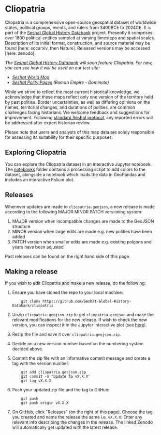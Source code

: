 # Cliopatria

Cliopatria is a comprehensive open-source geospatial dataset of worldwide states, political groups, events, and rulers from 3400BCE to 2024CE.  It is part of the [Seshat Global History Databank](https://seshatdatabank.info/) project.  Presently it comprises over 1800 political entities sampled at varying timesteps and spatial scales. Description of its initial format, construction, and source material may be found [here: socarxiv, then Nature].  Released versions may be accessed [here: zenodo].

*The [Seshat Global History Databank](https://seshat-db.com/) will soon feature Cliopatria. For now, you can see how it will be used on our test site:*

* *[Seshat World Map](https://seshatdata.com/core/world_map)*
* *[Seshat Polity Pages](https://seshatdata.com/core/polity/71) (Roman Empire - Dominate)*

While we strive to reflect the most current historical knowledge, we acknowledge that these maps reflect only one version of the territory held by past polities. Border uncertainties, as well as differing opinions on the names, territorial changes, and durations of polities, are common challenges facing historians. We welcome feedback and suggestions for improvement. Following [standard Seshat protocol](https://seshatdatabank.info/methods/world-sample-30), any reported errors will be addressed after expert historian review.

Please note that users and analysts of this map data are solely responsible for assessing its suitability for their specific purposes.

## Exploring Cliopatria

You can explore the Cliopatria dataset in an interactive Jupyter notebook. The [notebooks](./notebooks) folder contains a processing script to add colors to the dataset, alongside a notebook which loads the data in GeoPandas and includes an interactive Folium plot.

## Releases

Whenever updates are made to `cliopatria.geojson`, a new release is made according to the following MAJOR.MINOR.PATCH versioning system:

1. MAJOR version when incompatible changes are made to the GeoJSON structure
2. MINOR version when large edits are made e.g. new polities have been added
3. PATCH version when smaller edits are made e.g. existing polgons and years have been adjusted

Past releases can be found on the right hand side of this page.

## Making a release

If you wish to edit Cliopatria and make a new release, do the following:

1. Ensure you have cloned the repo to your local machine:

    ```
        git clone https://github.com/Seshat-Global-History-Databank/cliopatria
    ```

2. Unzip `cliopatria.geojson.zip` to get `cliopatria.geojson` and make the relevant modifications for the new release. If wish to check the new version, you can inspect it in the Jupyter interactive plot (see [here](./notebooks)).

3. Rezip the file and save it over `cliopatria.geojson.zip`. 

4. Decide on a new version number based on the numbering system decided above.

5. Commit the zip file with an informative commit message and create a tag with the version number:

    ```
        git add cliopatria.geojson.zip
        git commit -m 'Update to vX.X.X'
        git tag vX.X.X
    ``` 

6. Push your updated zip file and the tag to GitHub:

    ```
        git push
        git push origin vX.X.X
    ```

7. On GitHub, click "Releases" (on the right of this page). Choose the tag you created and name the release the same i.e. `vX.X.X`. Enter any relevant info describing the changes in the release. The linked Zenodo will automatically get updated with the latest release.

